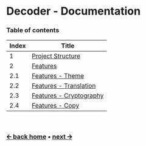 # Decoder - Documentation

### Table of contents
Index | Title
------|---------------------------------------------------
1     | [Project Structure](/docs/en/project-structure.md)
2     | [Features](/docs/en/features.md)
2.1   | [Features - Theme](/docs/en/feature-theme.md)
2.2   | [Features - Translation](/docs/en/feature-translation.md)
2.3   | [Features - Cryptography](/docs/en/feature-cryptography.md)
2.4   | [Features - Copy](/docs/en/feature-copy.md)

<br>

### [🡨 back home](/) • [next 🡪](/docs/en/project-structure.md)
